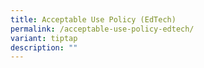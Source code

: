 ```yaml
---
title: Acceptable Use Policy (EdTech)
permalink: /acceptable-use-policy-edtech/
variant: tiptap
description: ""
---
```

